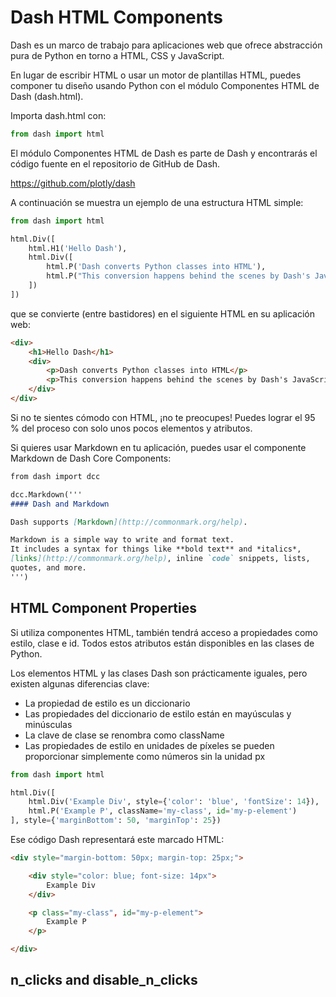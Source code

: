 # Dash HTML Components

Dash es un marco de trabajo para aplicaciones web que ofrece abstracción pura de Python en torno a HTML, CSS y JavaScript.

En lugar de escribir HTML o usar un motor de plantillas HTML, puedes componer tu diseño usando Python con el módulo Componentes HTML de Dash (dash.html).

Importa dash.html con:

```python
from dash import html
```

El módulo Componentes HTML de Dash es parte de Dash y encontrarás el código fuente en el repositorio de GitHub de Dash.

https://github.com/plotly/dash

A continuación se muestra un ejemplo de una estructura HTML simple:

```python
from dash import html

html.Div([
    html.H1('Hello Dash'),
    html.Div([
        html.P('Dash converts Python classes into HTML'),
        html.P("This conversion happens behind the scenes by Dash's JavaScript front-end")
    ])
])
```

que se convierte (entre bastidores) en el siguiente HTML en su aplicación web:

```html
<div>
    <h1>Hello Dash</h1>
    <div>
        <p>Dash converts Python classes into HTML</p>
        <p>This conversion happens behind the scenes by Dash's JavaScript front-end</p>
    </div>
</div>
```

Si no te sientes cómodo con HTML, ¡no te preocupes! Puedes lograr el 95 % del proceso con solo unos pocos elementos y atributos.

Si quieres usar Markdown en tu aplicación, puedes usar el componente Markdown de Dash Core Components:

```markdown
from dash import dcc

dcc.Markdown('''
#### Dash and Markdown

Dash supports [Markdown](http://commonmark.org/help).

Markdown is a simple way to write and format text.
It includes a syntax for things like **bold text** and *italics*,
[links](http://commonmark.org/help), inline `code` snippets, lists,
quotes, and more.
''')
```

## HTML Component Properties

Si utiliza componentes HTML, también tendrá acceso a propiedades como estilo, clase e id. Todos estos atributos están disponibles en las clases de Python.

Los elementos HTML y las clases Dash son prácticamente iguales, pero existen algunas diferencias clave:

- La propiedad de estilo es un diccionario
- Las propiedades del diccionario de estilo están en mayúsculas y minúsculas
- La clave de clase se renombra como className
- Las propiedades de estilo en unidades de píxeles se pueden proporcionar simplemente como números sin la unidad px

```python
from dash import html

html.Div([
    html.Div('Example Div', style={'color': 'blue', 'fontSize': 14}),
    html.P('Example P', className='my-class', id='my-p-element')
], style={'marginBottom': 50, 'marginTop': 25})
```

Ese código Dash representará este marcado HTML:

```html
<div style="margin-bottom: 50px; margin-top: 25px;">

    <div style="color: blue; font-size: 14px">
        Example Div
    </div>

    <p class="my-class", id="my-p-element">
        Example P
    </p>

</div>
```

## n_clicks and disable_n_clicks





